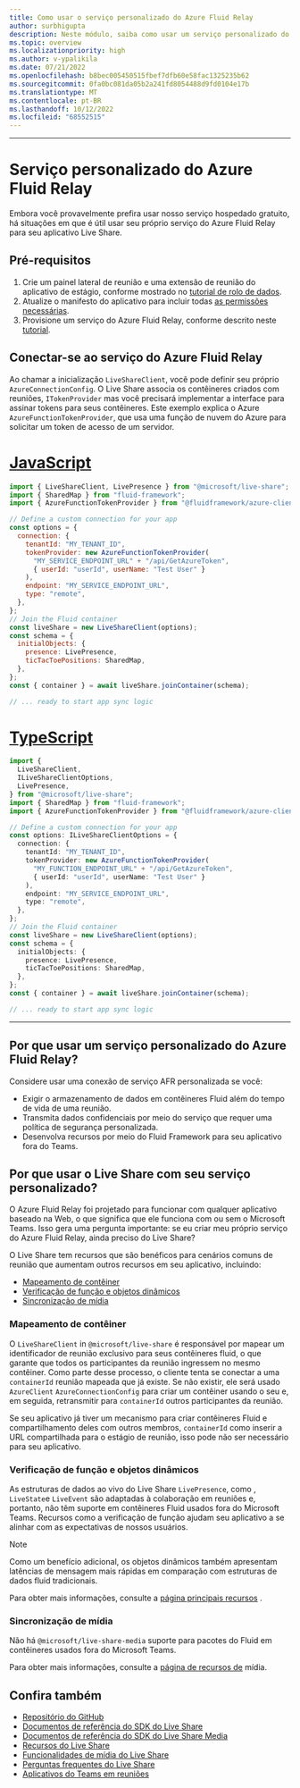 ```yaml
---
title: Como usar o serviço personalizado do Azure Fluid Relay
author: surbhigupta
description: Neste módulo, saiba como usar um serviço personalizado do Azure Fluid Relay com o Live Share.
ms.topic: overview
ms.localizationpriority: high
ms.author: v-ypalikila
ms.date: 07/21/2022
ms.openlocfilehash: b8bec005450515fbef7dfb60e58fac1325235b62
ms.sourcegitcommit: 0fa0bc081da05b2a241fd8054488d9fd0104e17b
ms.translationtype: MT
ms.contentlocale: pt-BR
ms.lasthandoff: 10/12/2022
ms.locfileid: "68552515"
---
```

---

# <a name="custom-azure-fluid-relay-service"></a>Serviço personalizado do Azure Fluid Relay

Embora você provavelmente prefira usar nosso serviço hospedado gratuito, há situações em que é útil usar seu próprio serviço do Azure Fluid Relay para seu aplicativo Live Share.

## <a name="pre-requisites"></a>Pré-requisitos

1. Crie um painel lateral de reunião e uma extensão de reunião do aplicativo de estágio, conforme mostrado no [tutorial de rolo de dados](../teams-live-share-tutorial.md).
2. Atualize o manifesto do aplicativo para incluir todas [as permissões necessárias](../teams-live-share-capabilities.md#register-rsc-permissions).
3. Provisione um serviço do Azure Fluid Relay, conforme descrito neste [tutorial](/azure/azure-fluid-relay/how-tos/provision-fluid-azure-portal).

## <a name="connect-to-azure-fluid-relay-service"></a>Conectar-se ao serviço do Azure Fluid Relay

Ao chamar a inicialização `LiveShareClient`, você pode definir seu próprio `AzureConnectionConfig`. O Live Share associa os contêineres criados com reuniões, `ITokenProvider` mas você precisará implementar a interface para assinar tokens para seus contêineres. Este exemplo explica o Azure `AzureFunctionTokenProvider`, que usa uma função de nuvem do Azure para solicitar um token de acesso de um servidor.

# <a name="javascript"></a>[JavaScript](#tab/javascript)

```javascript
import { LiveShareClient, LivePresence } from "@microsoft/live-share";
import { SharedMap } from "fluid-framework";
import { AzureFunctionTokenProvider } from "@fluidframework/azure-client";

// Define a custom connection for your app
const options = {
  connection: {
    tenantId: "MY_TENANT_ID",
    tokenProvider: new AzureFunctionTokenProvider(
      "MY_SERVICE_ENDPOINT_URL" + "/api/GetAzureToken",
      { userId: "userId", userName: "Test User" }
    ),
    endpoint: "MY_SERVICE_ENDPOINT_URL",
    type: "remote",
  },
};
// Join the Fluid container
const liveShare = new LiveShareClient(options);
const schema = {
  initialObjects: {
    presence: LivePresence,
    ticTacToePositions: SharedMap,
  },
};
const { container } = await liveShare.joinContainer(schema);

// ... ready to start app sync logic
```

# <a name="typescript"></a>[TypeScript](#tab/typescript)

```TypeScript
import {
  LiveShareClient,
  ILiveShareClientOptions,
  LivePresence,
} from "@microsoft/live-share";
import { SharedMap } from "fluid-framework";
import { AzureFunctionTokenProvider } from "@fluidframework/azure-client";

// Define a custom connection for your app
const options: ILiveShareClientOptions = {
  connection: {
    tenantId: "MY_TENANT_ID",
    tokenProvider: new AzureFunctionTokenProvider(
      "MY_FUNCTION_ENDPOINT_URL" + "/api/GetAzureToken",
      { userId: "userId", userName: "Test User" }
    ),
    endpoint: "MY_SERVICE_ENDPOINT_URL",
    type: "remote",
  },
};
// Join the Fluid container
const liveShare = new LiveShareClient(options);
const schema = {
  initialObjects: {
    presence: LivePresence,
    ticTacToePositions: SharedMap,
  },
};
const { container } = await liveShare.joinContainer(schema);

// ... ready to start app sync logic
```

---

## <a name="why-use-a-custom-azure-fluid-relay-service"></a>Por que usar um serviço personalizado do Azure Fluid Relay?

Considere usar uma conexão de serviço AFR personalizada se você:

* Exigir o armazenamento de dados em contêineres Fluid além do tempo de vida de uma reunião.
* Transmita dados confidenciais por meio do serviço que requer uma política de segurança personalizada.
* Desenvolva recursos por meio do Fluid Framework para seu aplicativo fora do Teams.

## <a name="why-use-live-share-with-your-custom-service"></a>Por que usar o Live Share com seu serviço personalizado?

O Azure Fluid Relay foi projetado para funcionar com qualquer aplicativo baseado na Web, o que significa que ele funciona com ou sem o Microsoft Teams. Isso gera uma pergunta importante: se eu criar meu próprio serviço do Azure Fluid Relay, ainda preciso do Live Share?

O Live Share tem recursos que são benéficos para cenários comuns de reunião que aumentam outros recursos em seu aplicativo, incluindo:

* [Mapeamento de contêiner](#container-mapping)
* [Verificação de função e objetos dinâmicos](#live-objects-and-role-verification)
* [Sincronização de mídia](#media-synchronization)

### <a name="container-mapping"></a>Mapeamento de contêiner

O `LiveShareClient` in `@microsoft/live-share` é responsável por mapear um identificador de reunião exclusivo para seus contêineres fluid, o que garante que todos os participantes da reunião ingressem no mesmo contêiner. Como parte desse processo, o cliente tenta se conectar a uma `containerId` reunião mapeada que já existe. Se não existir, ele será usado `AzureClient` `AzureConnectionConfig` para criar um contêiner usando o seu e, em seguida, retransmitir para `containerId` outros participantes da reunião.

Se seu aplicativo já tiver um mecanismo para criar contêineres Fluid e compartilhamento deles com outros membros, `containerId` como inserir a URL compartilhada para o estágio de reunião, isso pode não ser necessário para seu aplicativo.

### <a name="live-objects-and-role-verification"></a>Verificação de função e objetos dinâmicos

As estruturas de dados ao vivo do Live Share `LivePresence`, como , `LiveState`e `LiveEvent` são adaptadas à colaboração em reuniões e, portanto, não têm suporte em contêineres Fluid usados fora do Microsoft Teams. Recursos como a verificação de função ajudam seu aplicativo a se alinhar com as expectativas de nossos usuários.

> [!NOTE]
> Como um benefício adicional, os objetos dinâmicos também apresentam latências de mensagem mais rápidas em comparação com estruturas de dados fluid tradicionais.

Para obter mais informações, consulte a [página principais recursos](../teams-live-share-capabilities.md) .

### <a name="media-synchronization"></a>Sincronização de mídia

Não há `@microsoft/live-share-media` suporte para pacotes do Fluid em contêineres usados fora do Microsoft Teams.

Para obter mais informações, consulte a [página de recursos de](../teams-live-share-media-capabilities.md) mídia.

## <a name="see-also"></a>Confira também

* [Repositório do GitHub](https://github.com/microsoft/live-share-sdk)
* [Documentos de referência do SDK do Live Share](/javascript/api/@microsoft/live-share/)
* [Documentos de referência do SDK do Live Share Media](/javascript/api/@microsoft/live-share-media/)
* [Recursos do Live Share ](../teams-live-share-capabilities.md)
* [Funcionalidades de mídia do Live Share](../teams-live-share-media-capabilities.md)
* [Perguntas frequentes do Live Share](../teams-live-share-faq.md)
* [Aplicativos do Teams em reuniões](../teams-apps-in-meetings.md)
